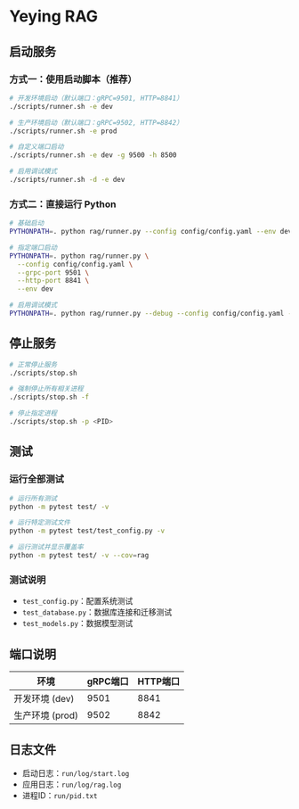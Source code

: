 # Yeying RAG


## 启动服务

### 方式一：使用启动脚本（推荐）

```bash
# 开发环境启动（默认端口：gRPC=9501, HTTP=8841）
./scripts/runner.sh -e dev

# 生产环境启动（默认端口：gRPC=9502, HTTP=8842）
./scripts/runner.sh -e prod

# 自定义端口启动
./scripts/runner.sh -e dev -g 9500 -h 8500

# 启用调试模式
./scripts/runner.sh -d -e dev
```

### 方式二：直接运行 Python

```bash
# 基础启动
PYTHONPATH=. python rag/runner.py --config config/config.yaml --env dev

# 指定端口启动
PYTHONPATH=. python rag/runner.py \
  --config config/config.yaml \
  --grpc-port 9501 \
  --http-port 8841 \
  --env dev

# 启用调试模式
PYTHONPATH=. python rag/runner.py --debug --config config/config.yaml --env dev
```

## 停止服务

```bash
# 正常停止服务
./scripts/stop.sh

# 强制停止所有相关进程
./scripts/stop.sh -f

# 停止指定进程
./scripts/stop.sh -p <PID>
```


## 测试

### 运行全部测试

```bash
# 运行所有测试
python -m pytest test/ -v

# 运行特定测试文件
python -m pytest test/test_config.py -v

# 运行测试并显示覆盖率
python -m pytest test/ -v --cov=rag
```

### 测试说明

- `test_config.py`：配置系统测试
- `test_database.py`：数据库连接和迁移测试  
- `test_models.py`：数据模型测试

## 端口说明

| 环境 | gRPC端口 | HTTP端口 |
|------|----------|----------|
| 开发环境 (dev)  | 9501 | 8841 |
| 生产环境 (prod) | 9502 | 8842 |

## 日志文件

- 启动日志：`run/log/start.log`
- 应用日志：`run/log/rag.log`
- 进程ID：`run/pid.txt`
